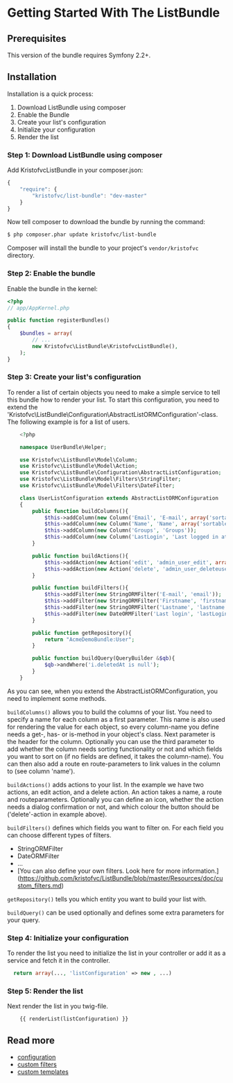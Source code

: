 Getting Started With The ListBundle
============================================

## Prerequisites

This version of the bundle requires Symfony 2.2+.

## Installation

Installation is a quick process:

1. Download ListBundle using composer
2. Enable the Bundle
3. Create your list's configuration
4. Initialize your configuration
5. Render the list

### Step 1: Download ListBundle using composer

Add KristofvcListBundle in your composer.json:

```js
{
    "require": {
        "kristofvc/list-bundle": "dev-master"
    }
}
```

Now tell composer to download the bundle by running the command:

``` bash
$ php composer.phar update kristofvc/list-bundle
```

Composer will install the bundle to your project's `vendor/kristofvc` directory.

### Step 2: Enable the bundle

Enable the bundle in the kernel:

``` php
<?php
// app/AppKernel.php

public function registerBundles()
{
    $bundles = array(
        // ...
        new Kristofvc\ListBundle\KristofvcListBundle(),
    );
}
```

### Step 3: Create your list's configuration

To render a list of certain objects you need to make a simple service to tell this bundle how to render your list. To start this configuration, you need to extend the 'Kristofvc\ListBundle\Configuration\AbstractListORMConfiguration'-class.
The following example is for a list of users.

```php
    <?php

    namespace UserBundle\Helper;

    use Kristofvc\ListBundle\Model\Column;
    use Kristofvc\ListBundle\Model\Action;
    use Kristofvc\ListBundle\Configuration\AbstractListConfiguration;
    use Kristofvc\ListBundle\Model\Filters\StringFilter;
    use Kristofvc\ListBundle\Model\Filters\DateFilter;

    class UserListConfiguration extends AbstractListORMConfiguration
    {
        public function buildColumns(){
            $this->addColumn(new Column('Email', 'E-mail', array('sortable' => true)));
            $this->addColumn(new Column('Name', 'Name', array('sortable' => true, 'sortField' => 'lastname, i.firstname', 'route' => 'admin_user_edit', 'routeParams' => array('Id'))));
            $this->addColumn(new Column('Groups', 'Groups'));
            $this->addColumn(new Column('LastLogin', 'Last logged in at', array('sortable' => true)));
        }

        public function buildActions(){
            $this->addAction(new Action('edit', 'admin_user_edit', array('Id'), array('icon' => 'icon-edit')));
            $this->addAction(new Action('delete', 'admin_user_deleteuser', array('Id'), array('icon' => 'icon-trash', 'iconWhite'=> true, 'btnColour' => 'danger', 'modal' => true)));
        }

        public function buildFilters(){
            $this->addFilter(new StringORMFilter('E-mail', 'email'));
            $this->addFilter(new StringORMFilter('Firstname', 'firstname'));
            $this->addFilter(new StringORMFilter('Lastname', 'lastname'));
            $this->addFilter(new DateORMFilter('Last login', 'lastLogin'));
        }

        public function getRepository(){
            return "AcmeDemoBundle:User";
        }

        public function buildQuery(QueryBuilder &$qb){
            $qb->andWhere('i.deletedAt is null');
        }
    }
```

As you can see, when you extend the AbstractListORMConfiguration, you need to implement some methods.

```buildColumns()``` allows you to build the columns of your list. You need to specify a name for each column as a first parameter. This name is also used for rendering the value for each object, so every column-name you define needs a get-, has- or is-method in your object's class.
Next parameter is the header for the column. Optionally you can use the third parameter to add whether the column needs sorting functionality or not and which fields you want to sort on (if no fields are defined, it takes the column-name). You can then also add a route en route-parameters to link values in the column to (see column 'name').

```buildActions()``` adds actions to your list. In the example we have two actions, an edit action, and a delete action. An action takes a name, a route and routeparameters. Optionally you can define an icon, whether the action needs a dialog confirmation or not, and which colour the button should be ('delete'-action in example above).

```buildFilters()``` defines which fields you want to filter on. For each field you can choose different types of filters.

- StringORMFilter
- DateORMFilter
- ...
- [You can also define your own filters. Look here for more information.] (https://github.com/kristofvc/ListBundle/blob/master/Resources/doc/custom_filters.md) 

```getRepository()``` tells you which entity you want to build your list with.

 ```buildQuery()``` can be used optionally and defines some extra parameters for your query.

### Step 4: Initialize your configuration

To render the list you need to initialize the list in your controller or add it as a service and fetch it in the controller.

```php
  return array(..., 'listConfiguration' => new , ...)
```

### Step 5: Render the list

Next render the list in you twig-file.

```twig
    {{ renderList(listConfiguration) }}
```
 
## Read more 
- [configuration](https://github.com/kristofvc/ListBundle/blob/master/Resources/doc/configuration.md)
- [custom filters](https://github.com/kristofvc/ListBundle/blob/master/Resources/doc/custom_filters.md)
- [custom templates](https://github.com/kristofvc/ListBundle/blob/master/Resources/doc/custom_templates.md)
